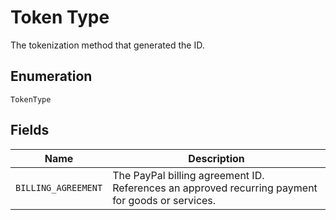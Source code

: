 
# Token Type

The tokenization method that generated the ID.

## Enumeration

`TokenType`

## Fields

| Name | Description |
|  --- | --- |
| `BILLING_AGREEMENT` | The PayPal billing agreement ID. References an approved recurring payment for goods or services. |

